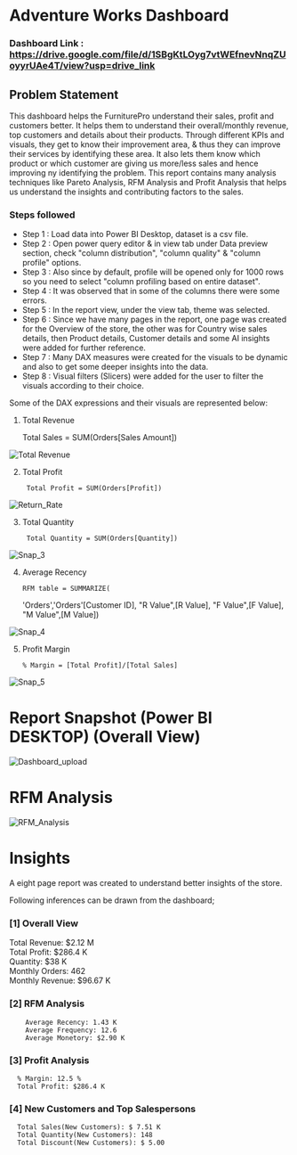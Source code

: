 # Adventure Works Dashboard

### Dashboard Link : https://drive.google.com/file/d/1SBgKtLOyg7vtWEfnevNnqZUoyyrUAe4T/view?usp=drive_link


## Problem Statement

This dashboard helps the FurniturePro understand their sales, profit and customers better. It helps them to understand their overall/monthly revenue, top customers and details about their products. Through different KPIs and visuals, they get to know their improvement area, & thus they can improve their services by identifying these area. It also lets them know which product or which customer are giving us more/less sales and hence improving ny identifying the problem. This report contains many analysis techniques like Pareto Analysis, RFM Analysis and Profit Analysis that helps us understand the insights and contributing factors to the sales.



### Steps followed 

- Step 1 : Load data into Power BI Desktop, dataset is a csv file.
- Step 2 : Open power query editor & in view tab under Data preview section, check "column distribution", "column quality" & "column profile" options.
- Step 3 : Also since by default, profile will be opened only for 1000 rows so you need to select "column profiling based on entire dataset".
- Step 4 : It was observed that in some of the columns there were some errors.
- Step 5 : In the report view, under the view tab, theme was selected.
- Step 6 : Since we have many pages in the report, one page was created for the Overview of the store, the other was for Country wise sales details, then Product details, Customer details and some AI insights were added for further reference.
- Step 7 : Many DAX measures were created for the visuals to be dynamic and also to get some deeper insights into the data.
- Step 8 : Visual filters (Slicers) were added for the user to filter the visuals according to their choice.

  

Some of the DAX expressions and their visuals are represented below:

1. Total Revenue
       
      Total Sales = SUM(Orders[Sales Amount])
        

![Total Revenue](https://private-user-images.githubusercontent.com/219225965/462771429-69f5fa34-aca6-47c6-a054-a2a4fdbf0a65.png?jwt=eyJhbGciOiJIUzI1NiIsInR5cCI6IkpXVCJ9.eyJpc3MiOiJnaXRodWIuY29tIiwiYXVkIjoicmF3LmdpdGh1YnVzZXJjb250ZW50LmNvbSIsImtleSI6ImtleTUiLCJleHAiOjE3NTE3MjAyNTEsIm5iZiI6MTc1MTcxOTk1MSwicGF0aCI6Ii8yMTkyMjU5NjUvNDYyNzcxNDI5LTY5ZjVmYTM0LWFjYTYtNDdjNi1hMDU0LWEyYTRmZGJmMGE2NS5wbmc_WC1BbXotQWxnb3JpdGhtPUFXUzQtSE1BQy1TSEEyNTYmWC1BbXotQ3JlZGVudGlhbD1BS0lBVkNPRFlMU0E1M1BRSzRaQSUyRjIwMjUwNzA1JTJGdXMtZWFzdC0xJTJGczMlMkZhd3M0X3JlcXVlc3QmWC1BbXotRGF0ZT0yMDI1MDcwNVQxMjUyMzFaJlgtQW16LUV4cGlyZXM9MzAwJlgtQW16LVNpZ25hdHVyZT1iZTg3MjMwMzBhN2VkNjQ4YmJkZWE3ZDBlMjA0ODZiMTE3YjZjN2IyNjIwMWQ0NDY5MzAyNGU0ZDQxOGNkM2FjJlgtQW16LVNpZ25lZEhlYWRlcnM9aG9zdCJ9.DXJTrnEvTmt5TyMNWgz6KlnFh4eToMEkbMgdooGp1iw)
        
2. Total Profit

        Total Profit = SUM(Orders[Profit])

![Return_Rate](https://private-user-images.githubusercontent.com/219225965/462771542-2b7a0ae3-1e20-473b-a8dd-8585a23d2c6f.png?jwt=eyJhbGciOiJIUzI1NiIsInR5cCI6IkpXVCJ9.eyJpc3MiOiJnaXRodWIuY29tIiwiYXVkIjoicmF3LmdpdGh1YnVzZXJjb250ZW50LmNvbSIsImtleSI6ImtleTUiLCJleHAiOjE3NTE3MjAzMDcsIm5iZiI6MTc1MTcyMDAwNywicGF0aCI6Ii8yMTkyMjU5NjUvNDYyNzcxNTQyLTJiN2EwYWUzLTFlMjAtNDczYi1hOGRkLTg1ODVhMjNkMmM2Zi5wbmc_WC1BbXotQWxnb3JpdGhtPUFXUzQtSE1BQy1TSEEyNTYmWC1BbXotQ3JlZGVudGlhbD1BS0lBVkNPRFlMU0E1M1BRSzRaQSUyRjIwMjUwNzA1JTJGdXMtZWFzdC0xJTJGczMlMkZhd3M0X3JlcXVlc3QmWC1BbXotRGF0ZT0yMDI1MDcwNVQxMjUzMjdaJlgtQW16LUV4cGlyZXM9MzAwJlgtQW16LVNpZ25hdHVyZT03YmM2YWJmNTBhM2U1Njg3MjYyMzdhMjUwMTFkZTdhOWYwYzliZWQ2ZWFjNDgyZjM5MDhhMTM4YmE3MDk2OTYzJlgtQW16LVNpZ25lZEhlYWRlcnM9aG9zdCJ9.gzbVEy0n_jiWkg_WZqqpVPuOixgv65S3EuOe1evm75g)

        
3. Total Quantity

        Total Quantity = SUM(Orders[Quantity])
 
 ![Snap_3](https://private-user-images.githubusercontent.com/219225965/462771589-9f5944fb-00a7-443e-8b02-6e28eb62bcfd.png?jwt=eyJhbGciOiJIUzI1NiIsInR5cCI6IkpXVCJ9.eyJpc3MiOiJnaXRodWIuY29tIiwiYXVkIjoicmF3LmdpdGh1YnVzZXJjb250ZW50LmNvbSIsImtleSI6ImtleTUiLCJleHAiOjE3NTE3MjAzNTUsIm5iZiI6MTc1MTcyMDA1NSwicGF0aCI6Ii8yMTkyMjU5NjUvNDYyNzcxNTg5LTlmNTk0NGZiLTAwYTctNDQzZS04YjAyLTZlMjhlYjYyYmNmZC5wbmc_WC1BbXotQWxnb3JpdGhtPUFXUzQtSE1BQy1TSEEyNTYmWC1BbXotQ3JlZGVudGlhbD1BS0lBVkNPRFlMU0E1M1BRSzRaQSUyRjIwMjUwNzA1JTJGdXMtZWFzdC0xJTJGczMlMkZhd3M0X3JlcXVlc3QmWC1BbXotRGF0ZT0yMDI1MDcwNVQxMjU0MTVaJlgtQW16LUV4cGlyZXM9MzAwJlgtQW16LVNpZ25hdHVyZT1kY2IyZDUxMzFhNTU1OWIzZjRmNDYyYjU5YzUxYTUwNWM1MjkzZmFmYmFmZjcyMDAwNWNiMTNmZjcyZTc1MDIxJlgtQW16LVNpZ25lZEhlYWRlcnM9aG9zdCJ9.PSiMSXCT95m-ZvXLk6VeWVJyWaO5XcIoh9gs3x4i-u8)

 
4. Average Recency

 
       RFM table = SUMMARIZE(
   'Orders','Orders'[Customer ID],
   "R Value",[R Value],
   "F Value",[F Value],
   "M Value",[M Value])

 ![Snap_4](https://private-user-images.githubusercontent.com/219225965/462771622-274c2725-0043-4be1-8c77-b95a5130efe7.png?jwt=eyJhbGciOiJIUzI1NiIsInR5cCI6IkpXVCJ9.eyJpc3MiOiJnaXRodWIuY29tIiwiYXVkIjoicmF3LmdpdGh1YnVzZXJjb250ZW50LmNvbSIsImtleSI6ImtleTUiLCJleHAiOjE3NTE3MjAzODcsIm5iZiI6MTc1MTcyMDA4NywicGF0aCI6Ii8yMTkyMjU5NjUvNDYyNzcxNjIyLTI3NGMyNzI1LTAwNDMtNGJlMS04Yzc3LWI5NWE1MTMwZWZlNy5wbmc_WC1BbXotQWxnb3JpdGhtPUFXUzQtSE1BQy1TSEEyNTYmWC1BbXotQ3JlZGVudGlhbD1BS0lBVkNPRFlMU0E1M1BRSzRaQSUyRjIwMjUwNzA1JTJGdXMtZWFzdC0xJTJGczMlMkZhd3M0X3JlcXVlc3QmWC1BbXotRGF0ZT0yMDI1MDcwNVQxMjU0NDdaJlgtQW16LUV4cGlyZXM9MzAwJlgtQW16LVNpZ25hdHVyZT1iYjZlNzE5ZTY4ZjFkNDQxY2NjNTVjYjVjZTUwMWY4ZDE1MjkyNGU2M2E4NDJmMjUxNmJkMzEwYTc3MzM4MzllJlgtQW16LVNpZ25lZEhlYWRlcnM9aG9zdCJ9.q9nZcFBkAGb4m3g2twHgguTNtDRNQXLLEy3fTEvhwto)

 5. Profit Margin

        % Margin = [Total Profit]/[Total Sales]

 ![Snap_5](https://private-user-images.githubusercontent.com/219225965/462771660-613f56c1-22d6-488b-8042-69616eb3df2f.png?jwt=eyJhbGciOiJIUzI1NiIsInR5cCI6IkpXVCJ9.eyJpc3MiOiJnaXRodWIuY29tIiwiYXVkIjoicmF3LmdpdGh1YnVzZXJjb250ZW50LmNvbSIsImtleSI6ImtleTUiLCJleHAiOjE3NTE3MjA0MjQsIm5iZiI6MTc1MTcyMDEyNCwicGF0aCI6Ii8yMTkyMjU5NjUvNDYyNzcxNjYwLTYxM2Y1NmMxLTIyZDYtNDg4Yi04MDQyLTY5NjE2ZWIzZGYyZi5wbmc_WC1BbXotQWxnb3JpdGhtPUFXUzQtSE1BQy1TSEEyNTYmWC1BbXotQ3JlZGVudGlhbD1BS0lBVkNPRFlMU0E1M1BRSzRaQSUyRjIwMjUwNzA1JTJGdXMtZWFzdC0xJTJGczMlMkZhd3M0X3JlcXVlc3QmWC1BbXotRGF0ZT0yMDI1MDcwNVQxMjU1MjRaJlgtQW16LUV4cGlyZXM9MzAwJlgtQW16LVNpZ25hdHVyZT01OGNmMWVhZTJlZDRlYjRhZTRhYWJkMzBkN2M5ZjNmMDViYzg4NTcxOTRkMTVmYTlmYTFlNzNiY2Y0OWQyNDk3JlgtQW16LVNpZ25lZEhlYWRlcnM9aG9zdCJ9.t7GfsHlFvbCzc85DpR6B8J7EIg1vMnYsuTYTKRHwjRA)
 
 # Report Snapshot (Power BI DESKTOP) (Overall View)

 
![Dashboard_upload](https://private-user-images.githubusercontent.com/219225965/462771753-0f7a8949-88d4-4faa-b4c9-28713b48a0c3.png?jwt=eyJhbGciOiJIUzI1NiIsInR5cCI6IkpXVCJ9.eyJpc3MiOiJnaXRodWIuY29tIiwiYXVkIjoicmF3LmdpdGh1YnVzZXJjb250ZW50LmNvbSIsImtleSI6ImtleTUiLCJleHAiOjE3NTE3MjA1MDYsIm5iZiI6MTc1MTcyMDIwNiwicGF0aCI6Ii8yMTkyMjU5NjUvNDYyNzcxNzUzLTBmN2E4OTQ5LTg4ZDQtNGZhYS1iNGM5LTI4NzEzYjQ4YTBjMy5wbmc_WC1BbXotQWxnb3JpdGhtPUFXUzQtSE1BQy1TSEEyNTYmWC1BbXotQ3JlZGVudGlhbD1BS0lBVkNPRFlMU0E1M1BRSzRaQSUyRjIwMjUwNzA1JTJGdXMtZWFzdC0xJTJGczMlMkZhd3M0X3JlcXVlc3QmWC1BbXotRGF0ZT0yMDI1MDcwNVQxMjU2NDZaJlgtQW16LUV4cGlyZXM9MzAwJlgtQW16LVNpZ25hdHVyZT01YWRhNDlmNjIxNjE4YWE1MWM2NTBkYzkzZTcyYjU0NjczNWM3NThhOTFkZDgwZDM0ZTVmMzFkYTcxYjIyOThlJlgtQW16LVNpZ25lZEhlYWRlcnM9aG9zdCJ9.wnbOWFmDxtKMOLovxJ4kG4SHtP8TZukQ8btcMJ9G5Uc)


 # RFM Analysis

 ![RFM_Analysis](https://private-user-images.githubusercontent.com/219225965/462771795-5eec1dc1-394f-4601-992b-57f50b03a931.png?jwt=eyJhbGciOiJIUzI1NiIsInR5cCI6IkpXVCJ9.eyJpc3MiOiJnaXRodWIuY29tIiwiYXVkIjoicmF3LmdpdGh1YnVzZXJjb250ZW50LmNvbSIsImtleSI6ImtleTUiLCJleHAiOjE3NTE3MjA1NDIsIm5iZiI6MTc1MTcyMDI0MiwicGF0aCI6Ii8yMTkyMjU5NjUvNDYyNzcxNzk1LTVlZWMxZGMxLTM5NGYtNDYwMS05OTJiLTU3ZjUwYjAzYTkzMS5wbmc_WC1BbXotQWxnb3JpdGhtPUFXUzQtSE1BQy1TSEEyNTYmWC1BbXotQ3JlZGVudGlhbD1BS0lBVkNPRFlMU0E1M1BRSzRaQSUyRjIwMjUwNzA1JTJGdXMtZWFzdC0xJTJGczMlMkZhd3M0X3JlcXVlc3QmWC1BbXotRGF0ZT0yMDI1MDcwNVQxMjU3MjJaJlgtQW16LUV4cGlyZXM9MzAwJlgtQW16LVNpZ25hdHVyZT04OTJjMWQzMDRjNGU0ZTRiM2ZiODA4MDQyNzQ1NzRhODI1ZTgyODRjMWQ3OTM5YjMzMTFhODI1N2QxMGFiZjk1JlgtQW16LVNpZ25lZEhlYWRlcnM9aG9zdCJ9.u600n9wIvytGKi5LxEgM7bBJFmr0lJHiiOzC79R_k2s)


# Insights

A eight page report was created to understand better insights of the store.

Following inferences can be drawn from the dashboard;

### [1] Overall View

   Total Revenue: $2.12 M       
   Total Profit:  $286.4 K       
   Quantity:   $38 K         
   Monthly Orders:  462        
   Monthly Revenue: $96.67 K     


           
### [2] RFM Analysis

        Average Recency: 1.43 K
        Average Frequency: 12.6
        Average Monetory: $2.90 K
  
   

  ### [3] Profit Analysis
  
      % Margin: 12.5 %
      Total Profit: $286.4 K

  ### [4] New Customers and Top Salespersons

      Total Sales(New Customers): $ 7.51 K
      Total Quantity(New Customers): 148
      Total Discount(New Customers): $ 5.00

      

 
